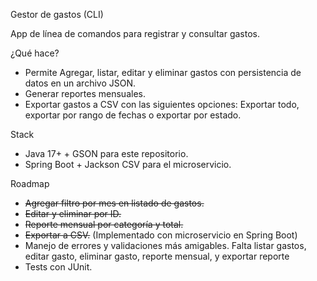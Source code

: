 Gestor de gastos (CLI)

App de línea de comandos para registrar y consultar gastos.

¿Qué hace?
- Permite Agregar, listar, editar y eliminar gastos con persistencia de datos en un archivo JSON.
- Generar reportes mensuales.
- Exportar gastos a CSV con las siguientes opciones: Exportar todo, exportar por rango de fechas o exportar por estado.

Stack
- Java 17+ + GSON para este repositorio.
- Spring Boot + Jackson CSV para el microservicio.

Roadmap
- ~~Agregar filtro por mes en listado de gastos.~~
- ~~Editar y eliminar por ID.~~
- ~~Reporte mensual por categoría y total.~~
- ~~Exportar a CSV.~~ (Implementado con microservicio en Spring Boot)
- Manejo de errores y validaciones más amigables. Falta listar gastos, editar gasto, eliminar gasto, reporte mensual, y exportar reporte 
- Tests con JUnit.